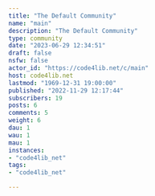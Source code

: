 ```yaml
---
title: "The Default Community" 
name: "main"
description: "The Default Community"
type: community
date: "2023-06-29 12:34:51"
draft: false
nsfw: false
actor_id: "https://code4lib.net/c/main"
host: code4lib.net
lastmod: "1969-12-31 19:00:00"
published: "2022-11-29 12:17:44"
subscribers: 19
posts: 6
comments: 5
weight: 6
dau: 1
wau: 1
mau: 1
instances:
- "code4lib_net"
tags: 
- "code4lib_net"

---
```

